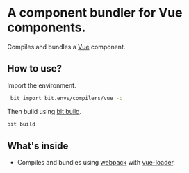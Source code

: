  # A component bundler for Vue components.
 Compiles and bundles a [Vue](https://vuejs.org) component.
 
 ## How to use?
 
 Import the environment.
 ```bash
  bit import bit.envs/compilers/vue -c
 ```

 Then build using [bit build](https://docs.bitsrc.io/docs/cli-build.html).
 ```bash
 bit build
 ```
 
 ## What's inside
 - Compiles and bundles using [webpack](https://webpack.js.org/) with [vue-loader](https://github.com/vuejs/vue-loader).
